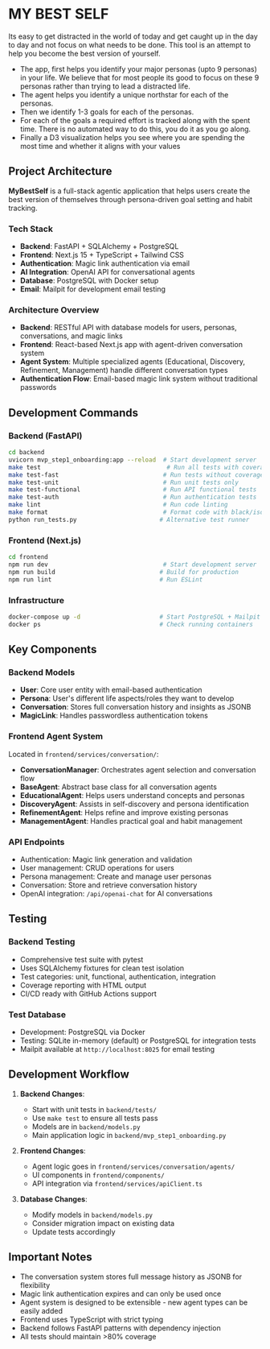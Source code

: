 # MY BEST SELF

Its easy to get distracted in the world of today and get caught up in the day to day and not focus on what needs to be done. This tool is an attempt to help you become the best version of yourself. 

* The app, first helps you identify your major personas (upto 9 personas) in your life. We believe that for most people its good to focus on these 9 personas rather than trying to lead a distracted life. 
* The agent helps you identify a unique northstar for each of the personas. 
* Then we identify 1-3 goals for each of the personas. 
* For each of the goals a required effort is tracked along with the spent time. There is no automated way to do this, you do it as you go along. 
* Finally a D3 visualization helps you see where you are spending the most time and whether it aligns with your values 

## Project Architecture

**MyBestSelf** is a full-stack agentic application that helps users create the best version of themselves through persona-driven goal setting and habit tracking.

### Tech Stack
- **Backend**: FastAPI + SQLAlchemy + PostgreSQL
- **Frontend**: Next.js 15 + TypeScript + Tailwind CSS
- **Authentication**: Magic link authentication via email
- **AI Integration**: OpenAI API for conversational agents
- **Database**: PostgreSQL with Docker setup
- **Email**: Mailpit for development email testing

### Architecture Overview
- **Backend**: RESTful API with database models for users, personas, conversations, and magic links
- **Frontend**: React-based Next.js app with agent-driven conversation system
- **Agent System**: Multiple specialized agents (Educational, Discovery, Refinement, Management) handle different conversation types
- **Authentication Flow**: Email-based magic link system without traditional passwords

## Development Commands

### Backend (FastAPI)
```bash
cd backend
uvicorn mvp_step1_onboarding:app --reload  # Start development server
make test                                   # Run all tests with coverage
make test-fast                             # Run tests without coverage
make test-unit                             # Run unit tests only
make test-functional                       # Run API functional tests
make test-auth                             # Run authentication tests
make lint                                  # Run code linting
make format                                # Format code with black/isort
python run_tests.py                       # Alternative test runner
```

### Frontend (Next.js)
```bash
cd frontend
npm run dev                                # Start development server
npm run build                             # Build for production
npm run lint                              # Run ESLint
```

### Infrastructure
```bash
docker-compose up -d                      # Start PostgreSQL + Mailpit
docker ps                                 # Check running containers
```

## Key Components

### Backend Models
- **User**: Core user entity with email-based authentication
- **Persona**: User's different life aspects/roles they want to develop
- **Conversation**: Stores full conversation history and insights as JSONB
- **MagicLink**: Handles passwordless authentication tokens

### Frontend Agent System
Located in `frontend/services/conversation/`:
- **ConversationManager**: Orchestrates agent selection and conversation flow
- **BaseAgent**: Abstract base class for all conversation agents
- **EducationalAgent**: Helps users understand concepts and personas
- **DiscoveryAgent**: Assists in self-discovery and persona identification  
- **RefinementAgent**: Helps refine and improve existing personas
- **ManagementAgent**: Handles practical goal and habit management

### API Endpoints
- Authentication: Magic link generation and validation
- User management: CRUD operations for users
- Persona management: Create and manage user personas
- Conversation: Store and retrieve conversation history
- OpenAI integration: `/api/openai-chat` for AI conversations

## Testing

### Backend Testing
- Comprehensive test suite with pytest
- Uses SQLAlchemy fixtures for clean test isolation
- Test categories: unit, functional, authentication, integration
- Coverage reporting with HTML output
- CI/CD ready with GitHub Actions support

### Test Database
- Development: PostgreSQL via Docker
- Testing: SQLite in-memory (default) or PostgreSQL for integration tests
- Mailpit available at `http://localhost:8025` for email testing

## Development Workflow

1. **Backend Changes**: 
   - Start with unit tests in `backend/tests/`
   - Use `make test` to ensure all tests pass
   - Models are in `backend/models.py`
   - Main application logic in `backend/mvp_step1_onboarding.py`

2. **Frontend Changes**:
   - Agent logic goes in `frontend/services/conversation/agents/`
   - UI components in `frontend/components/`
   - API integration via `frontend/services/apiClient.ts`

3. **Database Changes**:
   - Modify models in `backend/models.py`
   - Consider migration impact on existing data
   - Update tests accordingly

## Important Notes

- The conversation system stores full message history as JSONB for flexibility
- Magic link authentication expires and can only be used once
- Agent system is designed to be extensible - new agent types can be easily added
- Frontend uses TypeScript with strict typing
- Backend follows FastAPI patterns with dependency injection
- All tests should maintain >80% coverage
